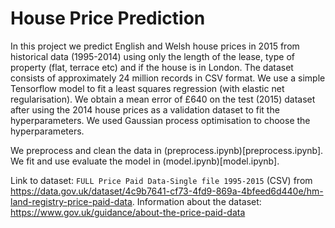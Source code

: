 # House Price Prediction

In this project we predict English and Welsh house prices in 2015 from historical data (1995-2014) using only the length of the lease, type of property (flat, terrace etc) and if the house is in London.  The dataset consists of approximately 24 million records in CSV format.  We use a simple Tensorflow model to fit a least squares regression (with elastic net regularisation).  We obtain a mean error of £640 on the test (2015) dataset after using the 2014 house prices as a validation dataset to fit the hyperparameters.  We used Gaussian process optimisation to choose the hyperparameters.

We preprocess and clean the data in (preprocess.ipynb)[preprocess.ipynb].  We fit and use evaluate the model in (model.ipynb)[model.ipynb].

Link to dataset: `FULL Price Paid Data-Single file 1995-2015` (CSV) from https://data.gov.uk/dataset/4c9b7641-cf73-4fd9-869a-4bfeed6d440e/hm-land-registry-price-paid-data.  Information about the dataset: https://www.gov.uk/guidance/about-the-price-paid-data